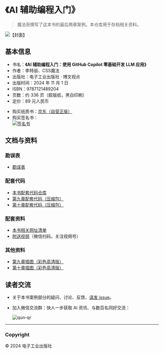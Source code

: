 # 《AI 辅助编程入门》

> 魔法哥撰写了这本书的最后两章案例。本仓库用于存档相关资料。

![【封面】](https://github.com/user-attachments/assets/fca14e48-4855-4a29-aedd-89130c2b84ec)

## 基本信息

* 书名：**《AI 辅助编程入门：使用 GitHub Copilot 零基础开发 LLM 应用》**
* 作者：李特丽、CSS魔法
* 出版社：电子工业出版社 · 博文视点
* 出版时间：2024 年 11 月 1 日
* ISBN：9787121489204
* 页数：约 336 页（胶版纸，黑白印刷）
* 定价：89 元人民币

<!-- -->

* 购买纸质书：[京东（自营正版）](https://cmcm.link/book/2/jd)
* 购买签名书：<br>
	[![签名书](https://github.com/user-attachments/assets/4c2ad8a3-a550-420d-a95e-e2c378094d66)](https://cmcm.link/book/2/wd)

## 文档与资料 <a name="doc">&nbsp;</a>

### 勘误表

* [勘误表](https://github.com/cssmagic/AI-Assisted-LLM-Dev-Book/issues/4)

### 配套代码

* [本书配套代码仓库](https://github.com/liteli1987gmail/ai-assistant-book)
* [第九章配套代码（压缩包）](https://github.com/cssmagic/AI-Assisted-LLM-Dev-Book/releases/download/1.0.0/case-1.code.zip)
* [第十章配套代码（压缩包）](https://github.com/cssmagic/AI-Assisted-LLM-Dev-Book/releases/download/1.0.0/case-2.code.zip)
<!-- * [开源项目 `simple-chat`](https://github.com/cssmagic/simple-chat)（第十章案例升级版） -->

### 配套资料

* [本书相关网址清单](https://github.com/cssmagic/AI-Assisted-LLM-Dev-Book/issues/2)
* [附送视频](https://www.cssmagic.net/lab/channel/)（微信扫码，关注视频号）

### 其他资料

* [第九章插图（彩色高清版）](./figures/chapter-09)
* [第十章插图（彩色高清版）](./figures/chapter-10)


## 读者交流 <a name="feedback">&nbsp;</a>

* 关于本书案例部分的疑问、讨论、反馈，[请发 issue](https://github.com/cssmagic/AI-Assisted-LLM-Dev-Book/issues/new)。

* 加入微信交流群：快人一步获取 AI 资讯、与数百名同好交流：

	![qun-qr](https://github.com/cssmagic/blog/assets/1231359/356aedff-723a-4b5d-a776-c9cacdcebec8)

***

### Copyright

© 2024 电子工业出版社
